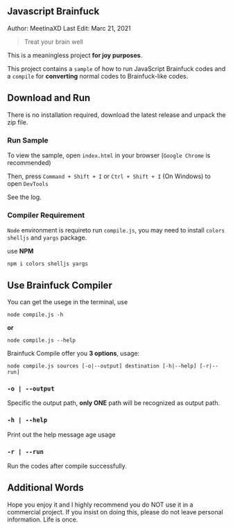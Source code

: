 ## Javascript Brainfuck
Author: MeetinaXD
Last Edit: Marc 21, 2021

> Treat your brain well

This is a meaningless project **for joy purposes**.

This project contains a `sample` of how to run JavaScript Brainfuck codes and a `compile` for **converting** normal codes to Brainfuck-like codes.

## Download and Run
There is no installation required, download the latest release and unpack the zip file.

### Run Sample
To view the sample, open `index.html` in your browser (`Google Chrome` is recommended)

Then, press `Command + Shift + I` or `Ctrl + Shift + I` (On Windows) to open `DevTools`

See the log.

### Compiler Requirement

`Node` environment is requireto run `compile.js`, you may need to install `colors` `shelljs` and `yargs` package.

use **NPM**
```shell
npm i colors shelljs yargs
```

## Use Brainfuck Compiler
You can get the usege in the terminal, use
```shell
node compile.js -h
```
**or**
```shell
node compile.js --help
```

Brainfuck Compile offer you **3 options**, usage:
```shell
node compile.js sources [-o|--output] destination [-h|--help] [-r|--run]
```

### `-o | --output`
Specific the output path, **only ONE** path will be recognized as output path.

### `-h | --help`
Print out the help message age usage

### `-r | --run`
Run the codes after compile successfully.

## Additional Words
Hope you enjoy it and I highly recommend you do NOT use it in a commercial project.
If you insist on doing this, please do not leave personal information.
Life is once.
